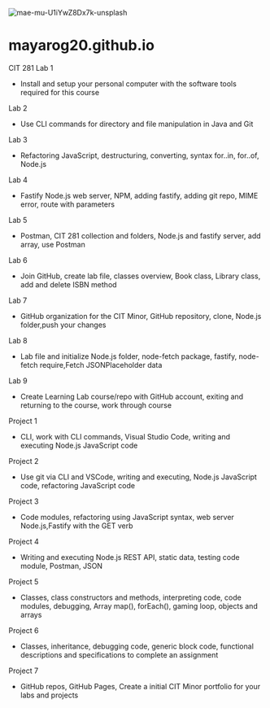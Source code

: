![mae-mu-U1iYwZ8Dx7k-unsplash](https://user-images.githubusercontent.com/77074465/171840111-0fcc1130-f923-41ef-9692-c6598707caf6.jpg)
# mayarog20.github.io
CIT 281 
Lab 1
  - Install and setup your personal computer with the software tools required for this course
  
Lab 2
  - Use CLI commands for directory and file manipulation in Java and Git
  
Lab 3
  - Refactoring JavaScript, destructuring, converting, syntax for..in, for..of, Node.js
  
Lab 4
  - Fastify Node.js web server, NPM, adding fastify, adding git repo, MIME error, route with parameters
  
Lab 5
  - Postman, CIT 281 collection and folders, Node.js and fastify server, add array, use Postman 
  
Lab 6
  - Join GitHub, create lab file, classes overview, Book class, Library class, add and delete ISBN method
  
Lab 7
  - GitHub organization for the CIT Minor, GitHub repository, clone, Node.js folder,push your changes
  
Lab 8
  - Lab file and initialize Node.js folder, node-fetch package, fastify, node-fetch require,Fetch JSONPlaceholder data

Lab 9
  - Create Learning Lab course/repo with GitHub account, exiting and returning to the course, work through course

Project 1
  - CLI, work with CLI commands, Visual Studio Code, writing and executing Node.js JavaScript code
  
Project 2
  - Use git via CLI and VSCode, writing and executing, Node.js JavaScript code, refactoring JavaScript code
  
Project 3
  - Code modules, refactoring using JavaScript syntax, web server Node.js,Fastify with the GET verb
  
Project 4
  - Writing and executing Node.js REST API, static data, testing code module, Postman, JSON
  
Project 5
  - Classes, class constructors and methods, interpreting code, code modules, debugging, Array map(), forEach(), gaming loop, objects and arrays
  
Project 6
  - Classes, inheritance, debugging code, generic block code, functional descriptions and specifications to complete an assignment
  
Project 7
  - GitHub repos, GitHub Pages, Create a initial CIT Minor portfolio for your labs and projects
